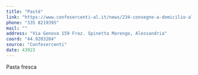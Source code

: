 ```yaml
---
title: "Pasté"
link: "https://www.confesercenti-al.it/news/234-consegne-a-domicilio-alessandria-lista-aggiornata-al-26-marzo.html"
phone: "335 8219395"
mail: ""
address: "Via Genova 159 Fraz. Spinetta Marengo, Alessandria"
coord: "44.9203284"
source: "Confesercenti"
date: 43923
---
```


Pasta fresca
